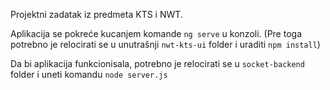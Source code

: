 Projektni zadatak iz predmeta KTS i NWT.

Aplikacija se pokreće kucanjem komande `ng serve` u konzoli. (Pre toga potrebno je relocirati se u unutrašnji `nwt-kts-ui` folder i uraditi `npm install`)

Da bi aplikacija funkcionisala, potrebno je relocirati se u `socket-backend` folder i uneti komandu `node server.js`
